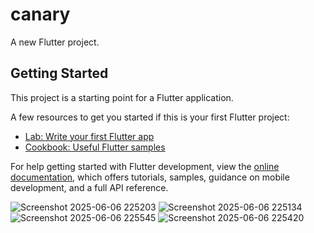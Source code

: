 # canary

A new Flutter project.

## Getting Started

This project is a starting point for a Flutter application.

A few resources to get you started if this is your first Flutter project:

- [Lab: Write your first Flutter app](https://docs.flutter.dev/get-started/codelab)
- [Cookbook: Useful Flutter samples](https://docs.flutter.dev/cookbook)

For help getting started with Flutter development, view the
[online documentation](https://docs.flutter.dev/), which offers tutorials,
samples, guidance on mobile development, and a full API reference.

![Screenshot 2025-06-06 225203](https://github.com/user-attachments/assets/a11d95df-4018-4b98-bd05-905001c8e255)
![Screenshot 2025-06-06 225134](https://github.com/user-attachments/assets/c92badc9-f2ad-420d-a6b6-f9d6ae34aa67)
![Screenshot 2025-06-06 225545](https://github.com/user-attachments/assets/b1dbf18b-cded-488a-94dc-4fcbedae966b)
![Screenshot 2025-06-06 225420](https://github.com/user-attachments/assets/b24086a8-bbdd-47d4-8655-890fa872673a)

